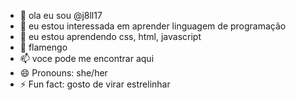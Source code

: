 - 👋 ola eu sou @j8ll17
- 👀 eu estou interessada em aprender linguagem de programação 
- 🌱 eu estou aprendendo css, html, javascript
- 💞️ flamengo
- 📫 voce pode me encontrar aqui 
- 😄 Pronouns: she/her
- ⚡ Fun fact: gosto de virar estrelinhar 

<!---
comentario ou tag para anotações
--->
